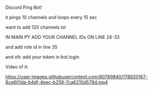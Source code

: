 Discord Ping Bot!



it pings 10 channels and loops every 15 sec

want to add 120 channels lol


IN MAIN.PY ADD YOUR CHANNEL IDs ON LINE 24-33

and add role id in line 35

and ofc add your token in bot.login


Video of it:



https://user-images.githubusercontent.com/80789840/178920167-8ce601da-b4df-4eec-b259-7ca6210d579d.mp4

